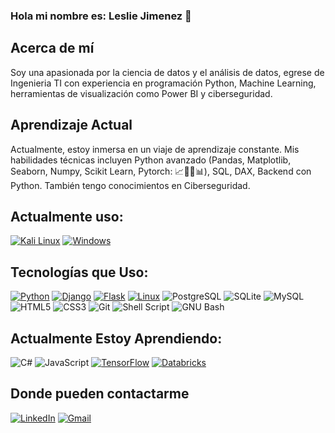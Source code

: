 ### Hola mi nombre es: Leslie Jimenez 👋

<!--
**DomiAndi/DomiAndi** is a ✨ _special_ ✨ repository because its `README.md` (this file) appears on your GitHub profile. -->

## Acerca de mí

Soy una apasionada por la ciencia de datos y el análisis de datos, egrese de Ingenieria TI con experiencia en programación Python, Machine Learning, herramientas de visualización como Power BI y ciberseguridad.

## Aprendizaje Actual

Actualmente, estoy inmersa en un viaje de aprendizaje constante. 
Mis habilidades técnicas incluyen Python avanzado (Pandas, Matplotlib, Seaborn, Numpy, Scikit Learn, Pytorch: 📈🌲🤖📊), SQL, DAX, Backend con Python. 
También tengo conocimientos en Ciberseguridad.


## Actualmente uso:
[![Kali Linux](https://img.shields.io/badge/Kali_Linux-557C94?style=for-the-badge&logo=kali-linux&logoColor=white)](https://www.kali.org/)
[![Windows](https://img.shields.io/badge/Windows-0078D6?style=for-the-badge&logo=windows&logoColor=white)](https://www.microsoft.com/windows)


## Tecnologías que Uso:
[![Python](https://img.shields.io/badge/Python-3776AB?style=for-the-badge&logo=python&logoColor=white)](https://www.python.org/)
[![Django](https://img.shields.io/badge/Django-092E20?style=for-the-badge&logo=django&logoColor=white)](https://www.djangoproject.com/)
[![Flask](https://img.shields.io/badge/Flask-000000?style=for-the-badge&logo=flask&logoColor=white)](https://flask.palletsprojects.com/)
[![Linux](https://img.shields.io/badge/Linux-FCC624?style=for-the-badge&logo=linux&logoColor=black)](https://www.linux.org/)
![PostgreSQL](https://img.shields.io/badge/PostgreSQL-336791?style=for-the-badge&logo=postgresql&logoColor=white)
![SQLite](https://img.shields.io/badge/SQLite-07405E?style=for-the-badge&logo=sqlite&logoColor=white)
![MySQL](https://img.shields.io/badge/MySQL-00000F?style=for-the-badge&logo=mysql&logoColor=white)
![HTML5](https://img.shields.io/badge/HTML5-E34F26?style=for-the-badge&logo=html5&logoColor=white)
![CSS3](https://img.shields.io/badge/CSS3-1572B6?style=for-the-badge&logo=css3&logoColor=white)
![Git](https://img.shields.io/badge/GIT-E44C30?style=for-the-badge&logo=git&logoColor=white)
![Shell Script](https://img.shields.io/badge/Shell_Script-121011?style=for-the-badge&logo=gnu-bash&logoColor=white)
![GNU Bash](https://img.shields.io/badge/GNU%20Bash-4EAA25?style=for-the-badge&logo=GNU%20Bash&logoColor=white)


## Actualmente Estoy Aprendiendo:
![C#](https://img.shields.io/badge/C%23-239120?style=for-the-badge&logo=csharp&logoColor=white)
![JavaScript](https://img.shields.io/badge/JavaScript-F7DF1E?style=for-the-badge&logo=javascript&logoColor=black)
[![TensorFlow](https://img.shields.io/badge/TensorFlow-FF6F00?style=for-the-badge&logo=tensorflow&logoColor=white)](https://www.tensorflow.org/)
[![Databricks](https://img.shields.io/badge/Databricks-FF3621?style=for-the-badge&logo=Databricks&logoColor=white)](URL_DE_TU_ENLACE)


 ## Donde pueden contactarme
[![LinkedIn](https://img.shields.io/badge/LinkedIn-0077B5?style=for-the-badge&logo=linkedin&logoColor=white)](https://www.linkedin.com/in/leslie-jimenez-navarrete-a4670a1ba/)
[![Gmail](https://img.shields.io/badge/Gmail-D14836?style=for-the-badge&logo=gmail&logoColor=white)](lnj20120798@gmail.com)

